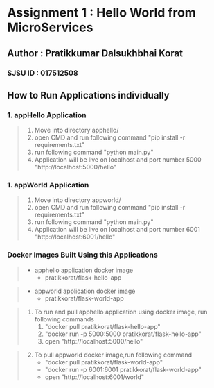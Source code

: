 # Assignment 1 : Hello World from MicroServices
## Author : Pratikkumar Dalsukhbhai Korat
### SJSU ID : 017512508

## How to Run Applications individually

### 1. appHello Application
> 1. Move into directory apphello/
> 2. open CMD and run following command "pip install -r requirements.txt"
> 3. run following command "python main.py"
> 4. Application will be live on localhost and port number 5000 "http://localhost:5000/hello"

### 1. appWorld Application
> 1. Move into directory appworld/
> 2. open CMD and run following command "pip install -r requirements.txt"
> 3. run following command "python main.py"
> 4. Application will be live on localhost and port number 6001 "http://localhost:6001/hello"


### Docker Images Built Using this Applications
> * apphello application docker image
>   * pratikkorat/flask-hello-app 

> * appworld application docker image
>   * pratikkorat/flask-world-app
 

> 1. To run and pull apphello application using docker image, run following commands
>    1. "docker pull pratikkorat/flask-hello-app"
>    2. "docker run -p 5000:5000 pratikkorat/flask-hello-app"
>    3. open "http://localhost:5000/hello"
 

> 2. To pull appworld docker image,run following command
>    * "docker pull pratikkorat/flask-world-app"
>    * "docker run -p 6001:6001 pratikkorat/flask-world-app"
>    * open "http://localhost:6001/world"
